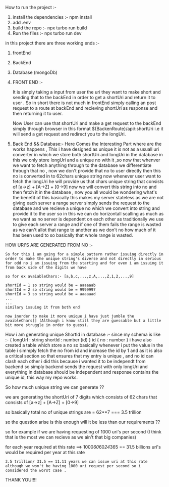 How to run the project  :- 
1. install the dependencies :- npm install 
2. add .env 
3. build the repo :- npx turbo run build
4. Run the files :- npx turbo run dev



in this project there are three working ends :- 
1. frontEnd
2. BackEnd
3. Database (mongoDb)


1. FRONT END :- 

    It is simply taking a input from user the uri they want to make short and sending that to the backEnd in order to get a shortUri and return it to user . So in short there is not much in frontEnd simply calling an post request to a route at backEnd and recieving shortUri as  response and then returning it to user. 

    Now User can use that shortUri and make a get request to the backEnd simply through browser in this format ${BackenRoute}/api/:shortUri  i.e it will send a get request and redirect you to the longUri. 



2. Back End && Database:- 
    Here Comes the Interesting Part where are the works happens , This i have designed as unique it is not as a usuall uri converter in which we store both shortUri and longUri in the database in this we only store longUri and a unique no with it ,so now that whenver we want to fetch anything through to the database we differentiate through that no , now we don't provide that no to user directly  then this no is converted in to 62chars unique string now whenever user want to fetch the longUri he will provide us that chars unique string that consists of [a->z] + [A->Z] + [0->9] now we will convert this string into no and then fetch it in the database , now you all would be wondering what's the benefit of this basically this makes my server stateless as we are not giving each server a range server simply sends the request to the database and we recieve a unique no which we convert into string and provide it to the user so in this we can do horizontall scalling as much as we want as no server is dependent on each other as traditionally we use to give each server a range and if one of them fails the range is wasted as we can't allot that range to another as we don't no how much of it has been used to so basically that whole range is wasted. 



HOW URI'S ARE GENERATED FROM NO :- 

    So for this i am going for a simple pattern rather issuing directly in order to make the unique string's diverse and not directly in serious for odd no i am issuing from the starting and for even i am issuing it from back side of the digits we have

    so for ex avaiableChars:- [a,b,c,...,z,A,...,Z,1,2,...,9]

    shortId = 1 so string would be = aaaaaab
    shortId = 2 so string would be = 9999997
    shortId = 3 so string would be = aaaaaad 
    ...
    ...
    similary issuing it from both end 

    now inorder to make it more unique i have just jumble the avaibleChars[] (Although i know still they are guessable but a little bit more struggle in order to guess). 


How i am generating unique ShortId in database :- 
    since my schema is like :- {
        longUrl : string 
        shortId : number (id)
    }
    id {
        no : number
    }
    i have also created a table which store a no so basically whenever i put the value in the table i simmply fetch the no from id and increase the id by 1 and as it is also a critical section so that ensures that my entry is unique , and no id can clash each other i did this because i wanted it to be independt from backend so simply backend sends the request with only longUri and everything in database should be independent and response contains the unique id, this way my repo works. 


So how much unique string we can generate ?? 

we are generating the shortUri of 7 digits which consists of 62 chars that consists of  [a->z] + [A->Z] + [0->9]  

so basically total no of unique strings are = 62**7 === 3.5 trillion 

so the question arise is this enough will it be less than our requirements ?? 

so for example if we are having requesting of 1000 uri's per second (I think that is the most we can recieve as we ain't that big companies)


for each year required at this rate  ==> 1000*60*60*24*365 == 31.5 billions uri's would be required per year at this rate

    3.5 trillion/ 31.5 == 11.11 years we can issue uri at this rate although we won't be having 1000 uri request per second so i considered the worst case . 



THANK YOU!!!!